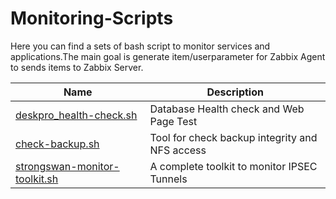 # Monitoring-Scripts
Here you can find a sets of bash script to monitor services and applications.The main goal is generate item/userparameter for Zabbix Agent to sends items to Zabbix Server.


| Name           | Description            |
| -------------- | ---------------------- |
| [deskpro_health-check.sh](https://github.com/danitfk/Monitoring-Scripts/blob/master/deskpro/) | Database Health check and Web Page Test |
| [check-backup.sh](https://github.com/danitfk/Monitoring-Scripts/blob/master/backup/) | Tool for check backup integrity and NFS access |
| [strongswan-monitor-toolkit.sh](https://github.com/danitfk/Strongswan-IPSec-Tunnel-Monitoring-Toolkit) | A complete toolkit to monitor IPSEC Tunnels |

